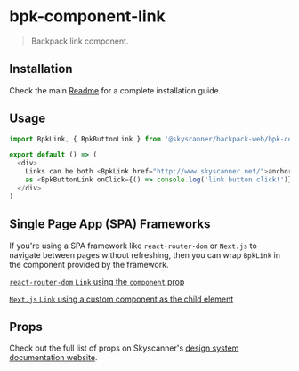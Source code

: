 # bpk-component-link

> Backpack link component.

## Installation

Check the main [Readme](https://github.com/skyscanner/backpack#usage) for a complete installation guide.

## Usage

```js
import BpkLink, { BpkButtonLink } from '@skyscanner/backpack-web/bpk-component-link';

export default () => (
  <div>
    Links can be both <BpkLink href="http://www.skyscanner.net/">anchor tags</BpkLink> as well
    as <BpkButtonLink onClick={() => console.log('link button click!')}>button tags</BpkButtonLink>.
  </div>
)
```

## Single Page App (SPA) Frameworks

If you're using a SPA framework like `react-router-dom` or `Next.js` to navigate between pages without refreshing, then you can wrap `BpkLink` in the component provided by the framework.

[`react-router-dom` `Link` using the `component` prop](https://reactrouter.com/web/api/Link/component-reactcomponent)

[`Next.js` `Link` using a custom component as the child element](https://nextjs.org/docs/api-reference/next/link#if-the-child-is-a-custom-component-that-wraps-an-a-tag)

## Props

Check out the full list of props on Skyscanner's [design system documentation website](https://www.skyscanner.design/latest/components/link/web-tBkgNmHW#section-props-02).
